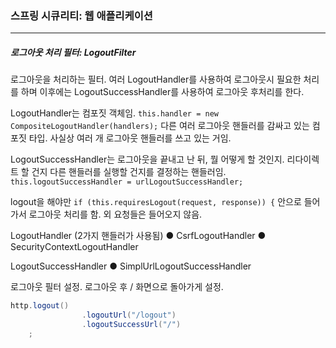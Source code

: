 <h3>스프링 시큐리티: 웹 애플리케이션</h3>
<hr/>
<h5>로그아웃 처리 필터: LogoutFilter</h5>

로그아웃을 처리하는 필터. 여러 LogoutHandler를 사용하여 로그아웃시 필요한 처리를 하며 이후에는 LogoutSuccessHandler를 사용하여 로그아웃 후처리를 한다.

LogoutHandler는 컴포짓 객체임. `this.handler = new CompositeLogoutHandler(handlers);` 다른 여러 로그아웃 핸들러를 감싸고 있는 컴포짓 타입. 사실상 여러 개 로그아웃 핸들러를 쓰고 있는 거임. 

LogoutSuccessHandler는 로그아웃을 끝내고 난 뒤, 뭘 어떻게 할 것인지. 리다이렉트 할 건지 다른 핸들러를 실행할 건지를 결정하는 핸들러임. `this.logoutSuccessHandler = urlLogoutSuccessHandler;` 

logout을 해야만 `if (this.requiresLogout(request, response)) {` 안으로 들어가서 로그아웃 처리를 함. 외 요청들은 들어오지 않음.

LogoutHandler (2가지 핸들러가 사용됨)
	● CsrfLogoutHandler
	● SecurityContextLogoutHandler

LogoutSuccessHandler
	● SimplUrlLogoutSuccessHandler

로그아웃 필터 설정. 로그아웃 후 / 화면으로 돌아가게 설정.

```java
http.logout()
                .logoutUrl("/logout")
                .logoutSuccessUrl("/")
    ;
```

